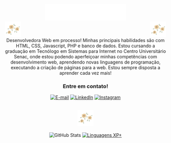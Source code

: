 <div align="center">
<img src="src/img/result1.gif" height="50px">   </img>
</div>

<div display="flex">
        <img src="src/img/download (1).gif" height="50px" width="auto" align="left">
        </img>
        <img src="src/img/download (1).gif" height="50px" align="right">
        </img>
</div>

<div align="center">
    <br>
    <br>
    <br>
        Desenvolvedora Web em processo! Minhas principais habilidades são com HTML,
        CSS, Javascript, PHP e banco de dados. Estou cursando a graduação em Tecnólogo
        em Sistemas para Internet no Centro Universitário Senac, onde estou podendo
        aperfeiçoar minhas competências com desenvolvimento web, aprendendo novas
        linguagens de programação, executando a criação de páginas para a web.
        Estou sempre disposta a aprender cada vez mais!
</div>

<div align="center">
<h3 align="center">Entre em contato!</h3>

[![E-mail](https://img.shields.io/badge/-Email-fff?style=for-the-badge&logo=microsoft-outlook&logoColor=FF00F6&color:000)](mailto:yaascarol@hotmail.com)
[![LinkedIn](https://img.shields.io/badge/-LinkedIn-fff?style=for-the-badge&logo=linkedin&logoColor=FF00F6&color:000)](https://www.linkedin.com/in/#/)
[![Instagram](https://img.shields.io/badge/-Instagram-fff?style=for-the-badge&logo=instagram&logoColor=479&color:000)](https://www.instagram.com/yasm.nc/)
</div>
    <br>
    <div align="center"><img src="src/img/download (1).gif" height="50px" width="auto"></div>
    <br>
<div style="text-align: center;" align="center">
  <img src="https://github-readme-stats-git-masterrstaa-rickstaa.vercel.app/api?username=yaascarol&hide_title=true&show_icons=true&include_all_commits=false&count_private=true&line_height=25&hide=issues&bg_color=fff&title_color=02d600&text_color=000&border_radius=3&border_color=36123c&icon_color=02d600&theme=jolly" alt="GitHub Stats">

  <a href="https://github.com/yaascarol/github-readme-stats">
    <img src="https://github-readme-stats-git-masterrstaa-rickstaa.vercel.app/api/top-langs/?username=yaascarol&line_height=10&card_width=290&layout=compact&hide_title=false&count_private=true&langs_count=4&show_icons=true&title_color=02d600&hide=html,scss,less&bg_color=fff&text_color=000&border_radius=3&border_color=561760&count_private=true" alt="Linguagens XP+">
  </a>
</div>
